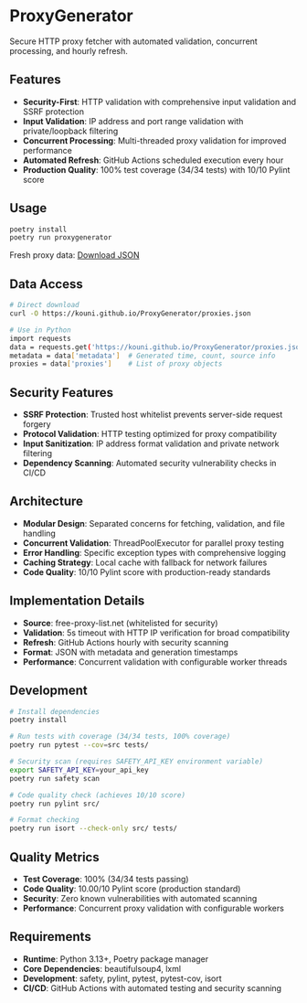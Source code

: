 # ProxyGenerator

Secure HTTP proxy fetcher with automated validation, concurrent processing, and hourly refresh.

## Features

- **Security-First**: HTTP validation with comprehensive input validation and SSRF protection
- **Input Validation**: IP address and port range validation with private/loopback filtering
- **Concurrent Processing**: Multi-threaded proxy validation for improved performance
- **Automated Refresh**: GitHub Actions scheduled execution every hour
- **Production Quality**: 100% test coverage (34/34 tests) with 10/10 Pylint score

## Usage

```bash
poetry install
poetry run proxygenerator
```

Fresh proxy data: [Download JSON](https://kouni.github.io/ProxyGenerator/proxies.json)

## Data Access

```bash
# Direct download
curl -O https://kouni.github.io/ProxyGenerator/proxies.json

# Use in Python
import requests
data = requests.get('https://kouni.github.io/ProxyGenerator/proxies.json').json()
metadata = data['metadata']  # Generated time, count, source info
proxies = data['proxies']    # List of proxy objects
```

## Security Features

- **SSRF Protection**: Trusted host whitelist prevents server-side request forgery
- **Protocol Validation**: HTTP testing optimized for proxy compatibility
- **Input Sanitization**: IP address format validation and private network filtering
- **Dependency Scanning**: Automated security vulnerability checks in CI/CD

## Architecture

- **Modular Design**: Separated concerns for fetching, validation, and file handling
- **Concurrent Validation**: ThreadPoolExecutor for parallel proxy testing
- **Error Handling**: Specific exception types with comprehensive logging
- **Caching Strategy**: Local cache with fallback for network failures
- **Code Quality**: 10/10 Pylint score with production-ready standards

## Implementation Details

- **Source**: free-proxy-list.net (whitelisted for security)
- **Validation**: 5s timeout with HTTP IP verification for broad compatibility
- **Refresh**: GitHub Actions hourly with security scanning
- **Format**: JSON with metadata and generation timestamps
- **Performance**: Concurrent validation with configurable worker threads

## Development

```bash
# Install dependencies
poetry install

# Run tests with coverage (34/34 tests, 100% coverage)
poetry run pytest --cov=src tests/

# Security scan (requires SAFETY_API_KEY environment variable)
export SAFETY_API_KEY=your_api_key
poetry run safety scan

# Code quality check (achieves 10/10 score)
poetry run pylint src/

# Format checking
poetry run isort --check-only src/ tests/
```

## Quality Metrics

- **Test Coverage**: 100% (34/34 tests passing)
- **Code Quality**: 10.00/10 Pylint score (production standard)
- **Security**: Zero known vulnerabilities with automated scanning
- **Performance**: Concurrent proxy validation with configurable workers

## Requirements

- **Runtime**: Python 3.13+, Poetry package manager
- **Core Dependencies**: beautifulsoup4, lxml
- **Development**: safety, pylint, pytest, pytest-cov, isort
- **CI/CD**: GitHub Actions with automated testing and security scanning